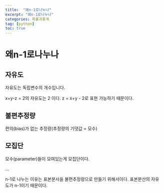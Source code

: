 ```yaml
---
title:  "왜n-1로나누나"
excerpt: "왜n-1로나누나"
categories: 확률과통계
tag: [python]
toc: true
---
```


# 왜n-1로나누나

## 자유도

자유도는 독립변수의 개수입니다.

x+y-z = 2의 자유도는 2 이다. z = x+y - 2로 표현 가능하기 때문이다.



## 불편추정량

편의(bias)가 없는 추정량(추정량의 기댓값 = 모수)



## 모집단

모수(parameter)들이 모여있는게 모집단이다.

...

n-1로 나누는 이유는 표본분사을 불편추정량으로 만들기 위해서이다. 표본분산의 자유도가 n-1이기 때문이다.

